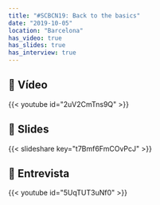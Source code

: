 ```yaml
---
title: "#SCBCN19: Back to the basics"
date: "2019-10-05"
location: "Barcelona"
has_video: true
has_slides: true
has_interview: true
---
```


## 🎥 Vídeo
{{< youtube id="2uV2CmTns9Q" >}}

## 🌇 Slides
{{< slideshare key="t7Bmf6FmCOvPcJ" >}}

## 🎤 Entrevista
{{< youtube id="5UqTUT3uNf0" >}}
